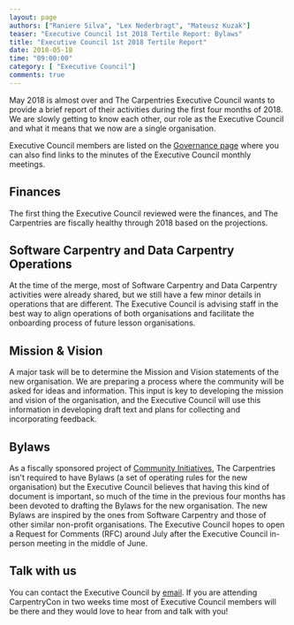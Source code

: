 ```yaml
---
layout: page
authors: ["Raniere Silva", "Lex Nederbragt", "Mateusz Kuzak"]
teaser: "Executive Council 1st 2018 Tertile Report: Bylaws"
title: "Executive Council 1st 2018 Tertile Report"
date: 2018-05-18
time: "09:00:00"
category: [ "Executive Council"]
comments: true
---
```


May 2018 is almost over
and The Carpentries Executive Council
wants to provide a brief report of their activities
during the first four months of 2018.
We are slowly getting to know each other,
our role as the Executive Council
and what it means that we now are a single organisation.

Executive Council members are listed on the [Governance page](http://static.carpentries.org/governance/)
where you can also find links to the minutes of the Executive Council monthly meetings.

## Finances

The first thing the Executive Council reviewed were the finances,
and The Carpentries are fiscally healthy through 2018 based on the projections.

## Software Carpentry and Data Carpentry Operations

At the time of the merge,
most of Software Carpentry and Data Carpentry
activities were already shared,
but we still have a few minor details
in operations that are different.
The Executive Council is advising
staff in the best way to align operations
of both organisations
and facilitate the onboarding process
of future lesson organisations.

## Mission & Vision

A major task will be to determine the Mission and Vision statements of the new organisation.
We are preparing a process where the community will be asked for ideas and information.
This input is key to developing the mission and vision of the organisation,
and the Executive Council will use this information in developing draft text
and plans for collecting and incorporating feedback.

## Bylaws

As a fiscally sponsored project of [Community Initiatives](http://communityin.org/),
The Carpentries isn't required to have Bylaws (a set of operating rules for the new organisation)
but the Executive Council believes that having this kind of document is important,
so much of the time in the previous four months has been devoted to drafting the Bylaws for the new organisation.
The new Bylaws are inspired by the ones from Software Carpentry
and those of other similar non-profit organisations.
The Executive Council hopes to open a Request for Comments (RFC)
around July after the Executive Council in-person meeting in the middle of June.

## Talk with us

You can contact the Executive Council by [email](mailto:executive-council@carpentries.org).
If you are attending CarpentryCon in two weeks time
most of Executive Council members will be there
and they would love to hear from and talk with you!
